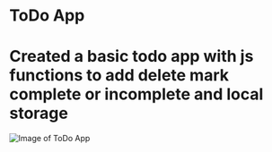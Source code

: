 # ToDo App
# Created a basic todo app with js functions to add delete mark complete or incomplete and local storage

![Image of ToDo App](.img/todoAppImg.png)